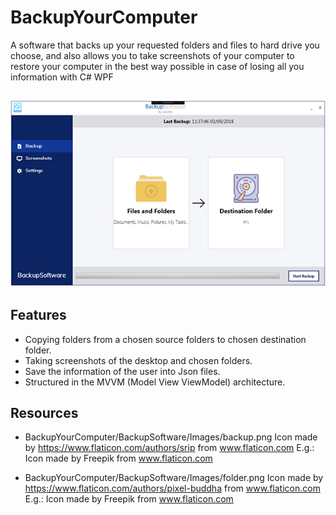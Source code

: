 # BackupYourComputer
A software that backs up your requested folders and files to hard drive you choose, and also allows you to take screenshots of your computer to restore your computer in the best way possible in case of losing all you information with C# WPF

![alt text](https://github.com/JohnMiz/BackupYourComputer/blob/designreadme/backupPage.png "Backup Page")
---

## Features

* Copying folders from a chosen source folders to chosen destination folder.
* Taking screenshots of the desktop and chosen folders.
* Save the information of the user into Json files.
* Structured in the MVVM (Model View ViewModel) architecture.

## Resources

* BackupYourComputer/BackupSoftware/Images/backup.png Icon made by https://www.flaticon.com/authors/srip from www.flaticon.com 
E.g.: Icon made by Freepik from www.flaticon.com 

* BackupYourComputer/BackupSoftware/Images/folder.png Icon made by https://www.flaticon.com/authors/pixel-buddha from www.flaticon.com 
E.g.: Icon made by Freepik from www.flaticon.com 
